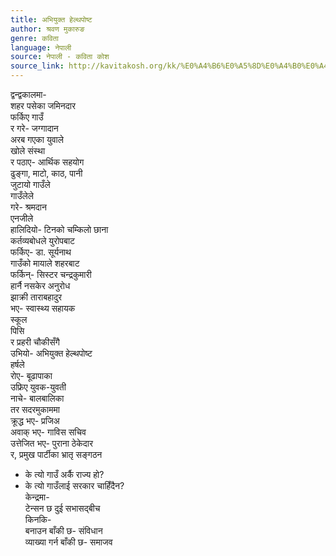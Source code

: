 ```yaml
---
title: अभियुक्त हेल्थपोष्ट
author: श्रवण मुकारुङ
genre: कविता
language: नेपाली
source: नेपाली - कविता कोश
source_link: http://kavitakosh.org/kk/%E0%A4%B6%E0%A5%8D%E0%A4%B0%E0%A4%B5%E0%A4%A3_%E0%A4%AE%E0%A5%81%E0%A4%95%E0%A4%BE%E0%A4%B0%E0%A5%81%E0%A4%99
---
```


द्वन्द्वकालमा-  
शहर पसेका जमिनदार  
फर्किए गाउँ  
र गरे- जग्गादान  
अरब गएका युवाले  
खोले संस्था  
र पठाए- आर्थिक सहयोग  
ढुङ्गा, माटो, काठ, पानी  
जुटायो गाउँले  
गाउँलेले  
गरे- श्रमदान  
एनजीले  
हालिदियो- टिनको चम्किलो छाना  
कर्तव्यबोधले युरोपबाट  
फर्किए- डा. सूर्यनाथ  
गाउँको मायाले शहरबाट  
फर्किन्- सिस्टर चन्द्रकुमारी  
हार्नै नसकेर अनुरोध  
झाक्री ताराबहादुर  
भए- स्वास्थ्य सहायक  
स्कूल  
पिसि  
र प्रहरी चौकीसँगै  
उभियो- अभियुक्त हेल्थपोष्ट  
हर्षले  
रोए- बूढापाका  
उफ्रिए युवक-युवती  
नाचे- बालबालिका  
तर सदरमुकाममा  
क्रूद्ध भए- प्रजिअ  
अवाक् भए- गाविस सचिव  
उत्तेजित भए- पुराना ठेकेदार  
र, प्रमुख पार्टीका भ्रातृ सङ्गठन  
- के त्यो गाउँ अर्कै राज्य हो?  
- के त्यो गाउँलाई सरकार चाहिँदैन?  
केन्द्रमा-  
टेन्सन छ दुई सभासद्बीच  
किनकि-  
बनाउन बाँकी छ- संविधान  
व्याख्या गर्न बाँकी छ- समाजव
